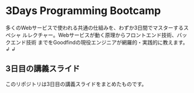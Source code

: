 # 3Days Programming Bootcamp
多くのWebサービスで使われる共通の仕組みを、わずか3日間でマスターするスペシャ
ルレクチャー。Webサービスが動く原理からフロントエンド技術、バックエンド技術 までをGoodfindの現役エンジニアが網羅的・実践的に教えます。↲
↲
## 3日目の講義スライド
このリポジトリは3日目の講義スライドをまとめたものです。

